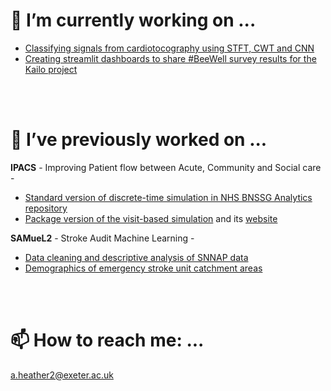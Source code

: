 # 🌱 I’m currently working on ...
* [Classifying signals from cardiotocography using STFT, CWT and CNN](https://github.com/MichaelAllen1966/ctg_exploratory)
* [Creating streamlit dashboards to share #BeeWell survey results for the Kailo project](https://github.com/kailo-beewell/standard_school_dashboards)

<br/><br/>

# 🔭 I’ve previously worked on ...

**IPACS** - Improving Patient flow between Acute, Community and Social care -
* [Standard version of discrete-time simulation in NHS BNSSG Analytics repository](https://github.com/nhs-bnssg-analytics/ipacs-model)
* [Package version of the visit-based simulation](https://github.com/amyheather/ipacs) and its [website](https://amyheather.github.io/ipacs/)

**SAMueL2** - Stroke Audit Machine Learning -
* [Data cleaning and descriptive analysis of SNNAP data](https://github.com/samuel-book/samuel_2_data_prep)
* [Demographics of emergency stroke unit catchment areas](https://github.com/samuel-book/stroke_unit_demographics)

<br/><br/>

# 📫 How to reach me: ...
a.heather2@exeter.ac.uk
